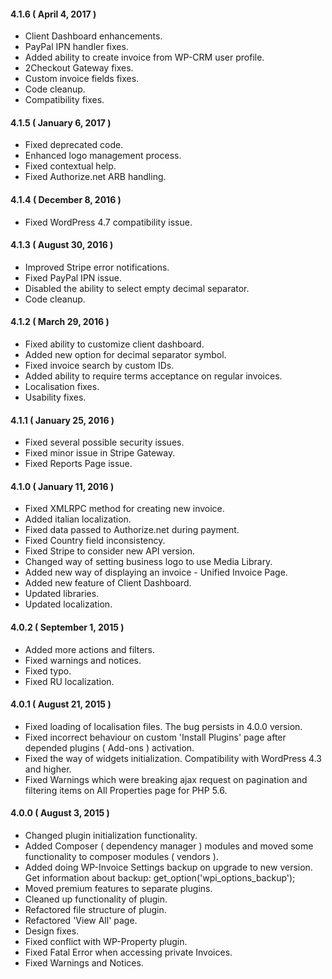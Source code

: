 #### 4.1.6 ( April 4, 2017 )
* Client Dashboard enhancements.
* PayPal IPN handler fixes.
* Added ability to create invoice from WP-CRM user profile.
* 2Checkout Gateway fixes.
* Custom invoice fields fixes.
* Code cleanup.
* Compatibility fixes.

#### 4.1.5 ( January 6, 2017 )
* Fixed deprecated code.
* Enhanced logo management process.
* Fixed contextual help.
* Fixed Authorize.net ARB handling.

#### 4.1.4 ( December 8, 2016 )
* Fixed WordPress 4.7 compatibility issue.

#### 4.1.3 ( August 30, 2016 )
* Improved Stripe error notifications.
* Fixed PayPal IPN issue.
* Disabled the ability to select empty decimal separator.
* Code cleanup.

#### 4.1.2 ( March 29, 2016 )
* Fixed ability to customize client dashboard.
* Added new option for decimal separator symbol.
* Fixed invoice search by custom IDs.
* Added ability to require terms acceptance on regular invoices.
* Localisation fixes.
* Usability fixes.

#### 4.1.1 ( January 25, 2016 )
* Fixed several possible security issues.
* Fixed minor issue in Stripe Gateway.
* Fixed Reports Page issue.

#### 4.1.0 ( January 11, 2016 )
* Fixed XMLRPC method for creating new invoice.
* Added italian localization.
* Fixed data passed to Authorize.net during payment.
* Fixed Country field inconsistency.
* Fixed Stripe to consider new API version.
* Changed way of setting business logo to use Media Library.
* Added new way of displaying an invoice - Unified Invoice Page.
* Added new feature of Client Dashboard.
* Updated libraries.
* Updated localization.

#### 4.0.2 ( September 1, 2015 )
* Added more actions and filters.
* Fixed warnings and notices.
* Fixed typo.
* Fixed RU localization.

#### 4.0.1 ( August 21, 2015 )
* Fixed loading of localisation files. The bug persists in 4.0.0 version.
* Fixed incorrect behaviour on custom 'Install Plugins' page after depended plugins ( Add-ons ) activation.
* Fixed the way of widgets initialization. Compatibility with WordPress 4.3 and higher.
* Fixed Warnings which were breaking ajax request on pagination and filtering items on All Properties page for PHP 5.6.

#### 4.0.0 ( August 3, 2015 )
* Changed plugin initialization functionality.
* Added Composer ( dependency manager ) modules and moved some functionality to composer modules ( vendors ).
* Added doing WP-Invoice Settings backup on upgrade to new version. Get information about backup: get_option('wpi_options_backup');
* Moved premium features to separate plugins.
* Cleaned up functionality of plugin.
* Refactored file structure of plugin.
* Refactored 'View All' page.
* Design fixes.
* Fixed conflict with WP-Property plugin.
* Fixed Fatal Error when accessing private Invoices.
* Fixed Warnings and Notices.